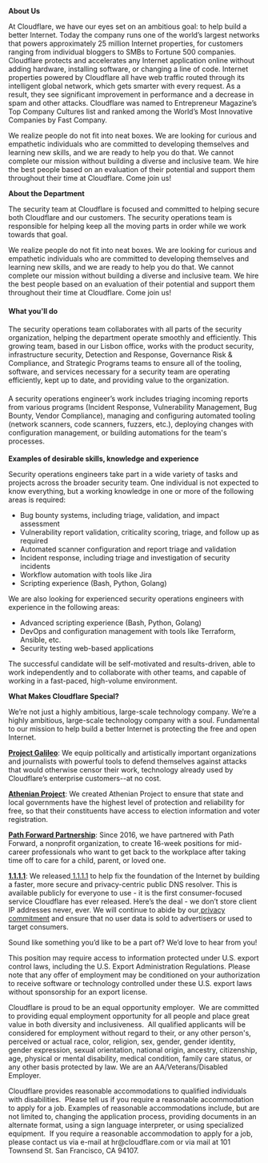<div class="content-intro">
	<div><strong>About Us</strong></div>
	<div>
		<p><span style="font-weight: 400;">At Cloudflare, we have our eyes set on an ambitious goal: to help build a better Internet. Today the company runs one of the world’s largest networks that powers approximately 25 million Internet properties, for customers ranging from individual bloggers to SMBs to Fortune 500 companies. Cloudflare protects and accelerates any Internet application online without adding hardware, installing software, or changing a line of code. Internet properties powered by Cloudflare all have web traffic routed through its intelligent global network, which gets smarter with every request. As a result, they see significant improvement in performance and a decrease in spam and other attacks. Cloudflare was named to Entrepreneur Magazine’s Top Company Cultures list and ranked among the World’s Most Innovative Companies by Fast Company.</span><span style="font-weight: 400;">&nbsp;</span></p>
		<p><span style="font-weight: 400;">We realize people do not fit into neat boxes. We are looking for curious and empathetic individuals who are committed to developing themselves and learning new skills, and we are ready to help you do that. We cannot complete our mission without building a diverse and inclusive team. We hire the best people based on an evaluation of their potential and support them throughout their time at Cloudflare. Come join us!&nbsp;</span></p>
	</div>
</div>
<p><strong>About the Department&nbsp;</strong></p>
<p><span style="font-weight: 400;">The security team at Cloudflare is focused and committed to helping secure both Cloudflare and our customers. The security operations team is responsible for helping keep all the moving parts in order while we work towards that goal.&nbsp;</span></p>
<p><span style="font-weight: 400;">We realize people do not fit into neat boxes. We are looking for curious and empathetic individuals who are committed to developing themselves and learning new skills, and we are ready to help you do that. We cannot complete our mission without building a diverse and inclusive team. We hire the best people based on an evaluation of their potential and support them throughout their time at Cloudflare. Come join us!&nbsp;&nbsp;</span></p>
<h4><strong>What you'll do</strong></h4>
<h4><span style="font-weight: 400;">The security operations team collaborates with all parts of the security organization, helping the department operate smoothly and efficiently. This growing team, based in our Lisbon office, works with the product security, infrastructure security, Detection and Response, Governance Risk &amp; Compliance, and Strategic Programs teams to ensure all of the tooling, software, and services necessary for a security team are operating efficiently, kept up to date, and providing value to the organization.&nbsp;</span></h4>
<h4><span style="font-weight: 400;">A security operations engineer’s work includes triaging incoming reports from various programs (Incident Response, Vulnerability Management, Bug Bounty, Vendor Compliance), managing and configuring automated tooling (network scanners, code scanners, fuzzers, etc.), deploying changes with configuration management, or building automations for the team's processes.&nbsp;</span></h4>
<p><strong>Examples of desirable skills, knowledge and experience</strong></p>
<p><span style="font-weight: 400;">Security operations engineers take part in a wide variety of tasks and projects across the broader security team. One individual is not expected to know everything, but a working knowledge in one or more of the following areas is required:&nbsp;</span></p>
<ul>
	<li style="font-weight: 400;"><span style="font-weight: 400;">Bug bounty systems, including triage, validation, and impact assessment</span></li>
	<li style="font-weight: 400;"><span style="font-weight: 400;">Vulnerability report validation, criticality scoring, triage, and follow up as required</span></li>
	<li style="font-weight: 400;"><span style="font-weight: 400;">Automated scanner configuration and report triage and validation</span></li>
	<li style="font-weight: 400;"><span style="font-weight: 400;">Incident response, including triage and investigation of security incidents</span></li>
	<li style="font-weight: 400;"><span style="font-weight: 400;">Workflow automation with tools like Jira</span></li>
	<li style="font-weight: 400;"><span style="font-weight: 400;">Scripting experience (Bash, Python, Golang)</span></li>
</ul>
<p><span style="font-weight: 400;">We are also looking for experienced security operations engineers with experience in the following areas:</span></p>
<ul>
	<li style="font-weight: 400;"><span style="font-weight: 400;">Advanced scripting experience (Bash, Python, Golang)</span></li>
	<li style="font-weight: 400;"><span style="font-weight: 400;">DevOps and configuration management with tools like Terraform, Ansible, etc.</span></li>
	<li style="font-weight: 400;"><span style="font-weight: 400;">Security testing web-based applications</span></li>
</ul>
<p><span style="font-weight: 400;">The successful candidate will be self-motivated and results-driven, able to work independently and to collaborate with other teams, and capable of working in a fast-paced, high-volume environment.</span></p>
<div class="content-conclusion">
	<p><strong>What Makes Cloudflare Special?</strong></p>
	<p><span style="font-weight: 400;">We’re not just a highly ambitious, large-scale technology company. We’re a highly ambitious, large-scale technology company with a soul. Fundamental to our mission to help build a better Internet is protecting the free and open Internet.</span></p>
	<p><a href="https://blog.cloudflare.com/protecting-free-expression-online/"><strong>Project Galileo</strong></a><span style="font-weight: 400;">: We equip politically and artistically important organizations and journalists with powerful tools to defend themselves against attacks that would otherwise censor their work, technology already used by Cloudflare’s enterprise customers--at no cost.</span></p>
	<p><strong><a href="https://www.cloudflare.com/athenian/">Athenian Project</a></strong><span style="font-weight: 400;">: We created Athenian Project to ensure that state and local governments have the highest level of protection and reliability for free, so that their constituents have access to election information and voter registration.</span></p>
	<p><a href="https://blog.cloudflare.com/tag/path-forward/"><strong>Path Forward Partnership</strong></a><span style="font-weight: 400;">: Since 2016, we have partnered with Path Forward, a nonprofit organization, to create 16-week positions for mid-career professionals who want to get back to the workplace after taking time off to care for a child, parent, or loved one.</span></p>
	<p><a href="https://1.1.1.1/"><strong>1.1.1.1</strong></a><span style="font-weight: 400;">: We released</span><a href="https://1.1.1.1/"> <span style="font-weight: 400;">1.1.1.1</span></a><span style="font-weight: 400;"> to help fix the foundation of the Internet by building a faster, more secure and privacy-centric public DNS resolver. This is available publicly for everyone to use - it is the first consumer-focused service Cloudflare has ever released. Here’s the deal - we don’t store client IP addresses never, ever. We will continue to abide by our</span><a href="https://developers.cloudflare.com/1.1.1.1/privacy/public-dns-resolver"> privacy commitment</a><span style="font-weight: 400;"> and ensure that no user data is sold to advertisers or used to target consumers.</span></p>
	<p><span style="font-weight: 400;">Sound like something you’d like to be a part of? We’d love to hear from you!</span></p>
	<p><span style="font-weight: 400;">This position may require access to information protected under U.S. export control laws, including the U.S. Export Administration Regulations. Please note that any offer of employment may be conditioned on your authorization to receive software or technology controlled under these U.S. export laws without sponsorship for an export license.</span></p>
	<p><span style="font-weight: 400;">Cloudflare is proud to be an equal opportunity employer. &nbsp;We are committed to providing equal employment opportunity for all people and place great value in both diversity and inclusiveness. &nbsp;All qualified applicants will be considered for employment without regard to their, or any other person's, perceived or actual</span> <span style="font-weight: 400;">race, color, religion, sex, gender, gender identity, gender expression, sexual orientation, national origin, ancestry, citizenship, age, physical or mental disability, medical condition, family care status, or any other basis protected by law. </span><span style="font-weight: 400;">We are an AA/Veterans/Disabled Employer.</span></p>
	<p><span style="font-weight: 400;">Cloudflare provides reasonable accommodations to qualified individuals with disabilities. &nbsp;Please tell us if you require a reasonable accommodation to apply for a job. Examples of reasonable accommodations include, but are not limited to, changing the application process, providing documents in an alternate format, using a sign language interpreter, or using specialized equipment. &nbsp;If you require a reasonable accommodation to apply for a job, please contact us via e-mail at </span><span style="font-weight: 400;">hr@cloudflare.com</span><span style="font-weight: 400;"> or via mail at 101 Townsend St. San Francisco, CA 94107.</span></p>
</div>